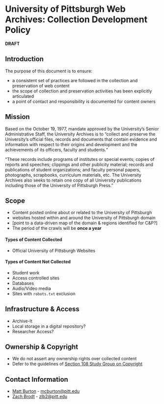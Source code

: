 # University of Pittsburgh Web Archives: Collection Development Policy


**DRAFT**

## Introduction

The purpose of this document is to ensure:

* a consistent set of practices are followed in the collection and preservation of web content
* the scope of collection and preservation activities has been explicitly articulated
* a point of contact and responsibility is documented for content owners

## Mission 


Based on the October 19, 1977, mandate approved by the University’s Senior Administrative Staff, the University Archives is to “collect and preserve the University’s official files, records and documents that contain evidence and information with respect to their origins and development and the achievements of its officers, faculty and students.“
 
“These records include programs of institutes or special events; copies of reports and speeches; clippings and other publicity material; records and publications of student organizations; and faculty personal papers, photographs, scrapbooks, curriculum materials, etc. The University Archives also seeks to retain one copy of all University publications including those of the University of Pittsburgh Press.”

## Scope

* Content posted online about or related to the University of Pittsburgh
* websites hosted within and around the University of Pittsburgh domain 
* [point to a data-driven map of the domain & regions identified for C&P?]
* The period of the crawls will be **once a year**

#### Types of Content Collected

* Official University of Pittsburgh Websites

#### Types of Content Not Collected

* Student work
* Access controlled sites
* Databases
* Audio/Video media
* Sites with `robots.txt` exclusion


## Infrastructure & Access


* Archive-It
* Local storage in a digital repository?
* Researcher Access?


## Ownership & Copyright

* We do not assert any ownership rights over collected content
* Defer to the guidelines of [Section 108 Study Group on Copyright](http://www.section108.gov/) 

## Contact Information

* [Matt Burton](http://www.library.pitt.edu/matthew-burton) - [mcburton@pitt.edu](mailto:mcburton@pitt.edu)
* [Zach Brodt](http://www.library.pitt.edu/asc-university-records-management) - [zlb2@pitt.edu](mailto:zlb2@pitt.edu)
